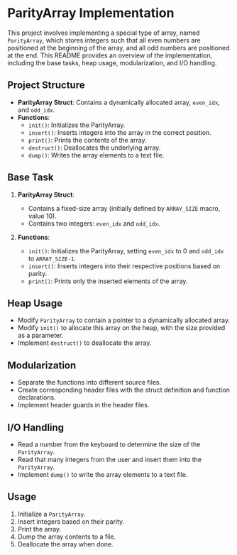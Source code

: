 # ParityArray Implementation

This project involves implementing a special type of array, named `ParityArray`, which stores integers such that all even numbers are positioned at the beginning of the array, and all odd numbers are positioned at the end. This README provides an overview of the implementation, including the base tasks, heap usage, modularization, and I/O handling.

## Project Structure

- **ParityArray Struct**: Contains a dynamically allocated array, `even_idx`, and `odd_idx`.
- **Functions**:
  - `init()`: Initializes the ParityArray.
  - `insert()`: Inserts integers into the array in the correct position.
  - `print()`: Prints the contents of the array.
  - `destruct()`: Deallocates the underlying array.
  - `dump()`: Writes the array elements to a text file.

## Base Task

1. **ParityArray Struct**:

   - Contains a fixed-size array (initially defined by `ARRAY_SIZE` macro, value 10).
   - Contains two integers: `even_idx` and `odd_idx`.

2. **Functions**:
   - `init()`: Initializes the ParityArray, setting `even_idx` to 0 and `odd_idx` to `ARRAY_SIZE-1`.
   - `insert()`: Inserts integers into their respective positions based on parity.
   - `print()`: Prints only the inserted elements of the array.

## Heap Usage

- Modify `ParityArray` to contain a pointer to a dynamically allocated array.
- Modify `init()` to allocate this array on the heap, with the size provided as a parameter.
- Implement `destruct()` to deallocate the array.

## Modularization

- Separate the functions into different source files.
- Create corresponding header files with the struct definition and function declarations.
- Implement header guards in the header files.

## I/O Handling

- Read a number from the keyboard to determine the size of the `ParityArray`.
- Read that many integers from the user and insert them into the `ParityArray`.
- Implement `dump()` to write the array elements to a text file.

## Usage

1. Initialize a `ParityArray`.
2. Insert integers based on their parity.
3. Print the array.
4. Dump the array contents to a file.
5. Deallocate the array when done.
